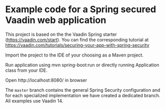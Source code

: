 # Example code for a Spring secured Vaadin web application
This project is based on the the Vaadin Spring starter (https://vaadin.com/start). You can find the corresponding tutorial at https://vaadin.com/tutorials/securing-your-app-with-spring-security

Import the project to the IDE of your choosing as a Maven project.

Run application using mvn spring-boot:run or directly running Application class from your IDE.

Open http://localhost:8080/ in browser

The `master` branch contains the general Spring Security configuration and for each specialized implementation we have created a dedicated branch. All examples use Vaadin 14.


